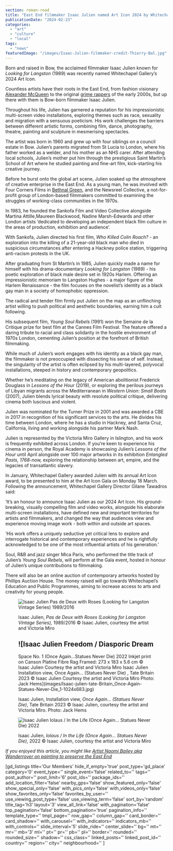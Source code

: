 ```yaml
---
section: roman-road
title: "East End filmmaker Isaac Julien named Art Icon 2024 by Whitechapel Gallery"
publicationDate: "2024-02-23"
categories: 
  - "art"
  - "culture"
  - "local"
tags: 
  - "news"
featuredImage: "/images/Isaac-Julien-filmmaker-credit-Thierry-Bal.jpg"
---
```


Born and raised in Bow, the acclaimed filmmaker Isaac Julien known for _Looking for Langston_ (1989) was recently named Whitechapel Gallery’s 2024 Art Icon. 

Countless artists have their roots in the East End, from fashion visionary [Alexander McQueen](https://romanroadlondon.com/alexander-mcqueen-tinie-tempah-house-cadogan-terrace-victoria-park/) to the original [grime rappers](https://romanroadlondon.com/famous-grime-music-figures-bow-e3-east-end-london/) of the early 2000s, but up there with them is Bow-born filmmaker Isaac Julien.

Throughout his life, Julien has garnered a reputation for his impressionistic multi-screen video installations, exploring themes such as race, sexuality and migration with a sensuous poeticism. His work challenges the barriers between different artistic forms, combining film, dance, photography, theatre, painting and sculpture in mesmerising spectacles. 

The artist was born in 1960 and grew up with four siblings on a council estate in Bow. Julien’s parents migrated from St Lucia to London, where his father worked as a welder, and his mother as an NHS carer. After attending local schools, Julien’s mother put him through the prestigious Saint Martin’s School of Art where he studied painting and fine-art film, kick-starting his creative journey. 

Before he burst onto the global art scene, Julien soaked up the atmosphere of creative enterprise in the East End. As a young man, he was involved with Four Corners Films in [Bethnal Green](https://bethnalgreenlondon.co.uk/eleanor-crow-artist-shopfronts/), and the Newsreel Collective, a not-for-profit group of London-based filmmakers committed to examining the struggles of working-class communities in the 1970s.

In 1983, he founded the Sankofa Film and Video Collective alongside Martina Attille,Maureen Blackwood, Nadine Marsh-Edwards and other London artists ‘dedicated to developing an independent black film culture in the areas of production, exhibition and audience’. 

With Sankofa, Julien directed his first film, _Who Killed Colin Roach?_ - an exploration into the killing of a 21-year-old black man who died in suspicious circumstances after entering a Hackney police station, triggering anti-racism protests in the UK.

After graduating from St Martin’s in 1985, Julien quickly made a name for himself with his drama-documentary _Looking for Langston_ (1989) - his poetic exploration of black male desire set in 1920s Harlem. Offering an impressionistic memoriam to Langston Hughes - a major figure of the Harlem Renaissance - the film focuses on the novelist’s identity as a black gay man in a society of homophobic oppression.

The radical and tender film firmly put Julien on the map as an unflinching artist willing to push political and aesthetic boundaries, earning him a cult following. 

His subsequent film, _Young Soul Rebels_ (1991) won the Semaine de la Critique prize for best film at the Cannes Film Festival. The feature offered a daring tribute to racial and class solidarity in the hostile environment of 1970s London, cementing Julien’s position at the forefront of British filmmaking.

While much of Julien’s work engages with his identity as a black gay man, the filmmaker is not preoccupied with dissecting his sense of self. Instead, the singularity of the artist is often eclipsed by his multi-layered, polyvocal installations, steeped in history and contemporary geopolitics.

Whether he’s meditating on the legacy of American abolitionist Frederick Douglass in _Lessons of the Hour_ (2019), or exploring the perilous journeys of Libyan migrants across the Mediterranean in _Western Union: Small Boats_ (2007), Julien blends lyrical beauty with resolute political critique, delivering cinema both luscious and violent.

Julien was nominated for the Turner Prize in 2001 and was awarded a CBE in 2017 in recognition of his significant services to the arts. He divides his time between London, where he has a studio in Hackney, and Santa Cruz, California, living and working alongside his partner Mark Nash.

Julien is represented by the Victoria Miro Gallery in Islington, and his work is frequently exhibited across London. If you’re keen to experience his cinema in person, the Royal Academy is showcasing Julien’s _Lessons of the Hour_ until April alongside over 100 major artworks in its exhibition _Entangled Pasts, 1768-now,_ exploring the relationship between art, empire, and the legacies of transatlantic slavery.

In January, Whitechapel Gallery awarded Julien with its annual Art Icon award, to be presented to him at the Art Icon Gala on Monday 18 March. Following the announcement, Whitechapel Gallery Director Gilane Tawadros said:

‘It’s an honour to announce Isaac Julien as our 2024 Art Icon. His ground-breaking, visually compelling film and video works, alongside his elaborate multi-screen installations, have defined new and important territories for artists and filmmakers, and changed the way that audiences view and experience moving image work - both within and outside art spaces.

‘His work offers a uniquely seductive yet critical lens to explore and interrogate historical and contemporary experiences and he is rightfully acknowledged to be one of the most influential artists of his generation.’ 

Soul, R&B and jazz singer Mica Paris, who performed the title track of Julien’s _Young Soul Rebels_, will perform at the Gala event, hosted in honour of Julien’s unique contributions to filmmaking.  

There will also be an online auction of contemporary artworks hosted by Phillips Auction House. The money raised will go towards Whitechapel’s Education and Public Programmes, aiming to increase access to arts and creativity for young people. 

<figure>

![Isaac Julien
Pas de Deux with Roses (Looking for
Langston Vintage Series)
1989/2016](images/Isaac-Julien-film-still-1024x683.jpg)

<figcaption>

Isaac Julien, _Pas de Deux with Roses_ _(Looking for Langston Vintage Series),_ 1989/2016 © Isaac Julien, courtesy the artist and Victoria Miro

</figcaption>

</figure>

<figure>

![Isaac Julien
Freedom / Diasporic Dream
-
Space No. 1
(Once Again...Statues Never Die)
2022
Inkjet print on Canson Platine Fibre Rag
Framed: 273 x 183 x 5.6 cm
© Isaac Julien
Courtesy the artist and Victoria Miro
Isaac Julien
Installation view,
Once Again... (Statues
Never Die)
, Tate Britain
2023
© Isaac Julien
Courtesy the artist and Victoria Miro
Photo: Jack Hems](images/Isaac-julien-tate-Britain_Once-Again-Statues-Never-Die_1-1024x683.jpg)

<figcaption>

Isaac Julien, Installation view, _Once Again... (Statues Never Die)_, Tate Britain 2023 © Isaac Julien, courtesy the artist and Victoria Miro. Photo: Jack Hems

</figcaption>

</figure>

<figure>

![
Isaac Julien
Iolaus / In the Life (Once Again...
Statues Never Die)
2022](images/isaac-julien-statues-never-die-still-1024x683.jpg)

<figcaption>

Isaac Julien, _Iolaus / In the Life (Once Again... Statues Never Die)_, 2022 © Isaac Julien, courtesy the artist and Victoria Miro  


</figcaption>

</figure>

_If you enjoyed this article, you might like_ [_Artist Naomi Bailey aka Wanderrover on painting to preserve the East End_](https://romanroadlondon.com/wanderrover-naomi-bailey-mile-end-instagram-artist-interview/)

\[gd\_listings title='Our Members' hide\_if\_empty='true' post\_type='gd\_place' category='0' event\_type='' single\_event='false' related\_to='' tags='' post\_author='' post\_limit='6' post\_ids='' package\_ids='' add\_location\_filter='false' nearby\_gps='false' show\_featured\_only='false' show\_special\_only='false' with\_pics\_only='false' with\_videos\_only='false' show\_favorites\_only='false' favorites\_by\_user='' use\_viewing\_post\_type='false' use\_viewing\_term='false' sort\_by='random' title\_tag='h3' layout='3' view\_all\_link='false' with\_pagination='false' top\_pagination='false' bottom\_pagination='true' pagination\_info='' template\_type='' tmpl\_page='' row\_gap='' column\_gap='' card\_border='' card\_shadow='' with\_carousel='' with\_indicators='' indicators\_mb='' with\_controls='' slide\_interval='5' slide\_ride='' center\_slide='' bg='' mt='' mr='' mb='3' ml='' pt='' pr='' pb='' pl='' border='' rounded='' rounded\_size='' shadow='' css\_class='' linked\_posts='' linked\_post\_id='' country='' region='' city='' neighbourhood='' \]
